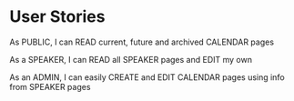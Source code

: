 # User Stories

As PUBLIC, I can READ current, future and archived CALENDAR pages

As a SPEAKER, I can READ all SPEAKER pages and EDIT my own

As an ADMIN, I can easily CREATE and EDIT CALENDAR pages using info from SPEAKER pages